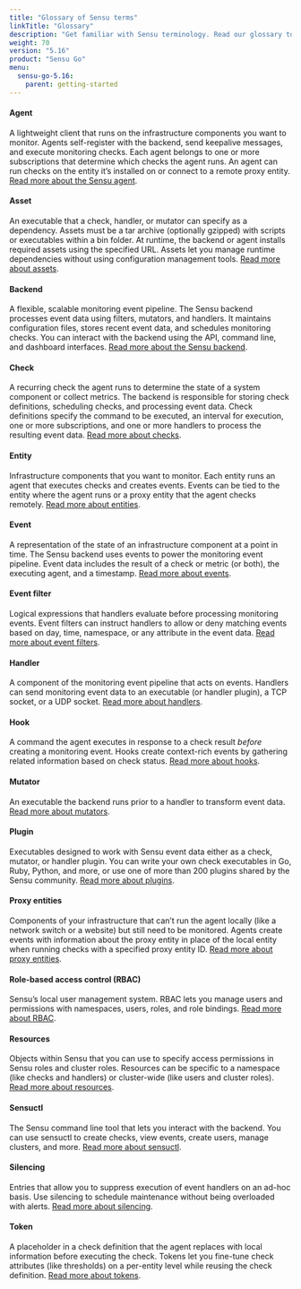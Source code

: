 ```yaml
---
title: "Glossary of Sensu terms"
linkTitle: "Glossary"
description: "Get familiar with Sensu terminology. Read our glossary to learn the definitions of common Sensu terms, including agent, asset, backend, check, event, and many more. Bonus: each term links to a corresponding guide!"
weight: 70
version: "5.16"
product: "Sensu Go"
menu:
  sensu-go-5.16:
    parent: getting-started
---
```


#### Agent
A lightweight client that runs on the infrastructure components you want to monitor.
Agents self-register with the backend, send keepalive messages, and execute monitoring checks.
Each agent belongs to one or more subscriptions that determine which checks the agent runs.
An agent can run checks on the entity it’s installed on or connect to a remote proxy entity.
[Read more about the Sensu agent][1].

#### Asset
An executable that a check, handler, or mutator can specify as a dependency.
Assets must be a tar archive (optionally gzipped) with scripts or executables within a bin folder.
At runtime, the backend or agent installs required assets using the specified URL.
Assets let you manage runtime dependencies without using configuration management tools.
[Read more about assets][4].

#### Backend
A flexible, scalable monitoring event pipeline.
The Sensu backend processes event data using filters, mutators, and handlers.
It maintains configuration files, stores recent event data, and schedules monitoring checks.
You can interact with the backend using the API, command line, and dashboard interfaces.
[Read more about the Sensu backend][2].

#### Check
A recurring check the agent runs to determine the state of a system component or collect metrics.
The backend is responsible for storing check definitions, scheduling checks, and processing event data.
Check definitions specify the command to be executed, an interval for execution, one or more subscriptions, and one or more handlers to process the resulting event data.
[Read more about checks][3].

#### Entity
Infrastructure components that you want to monitor.
Each entity runs an agent that executes checks and creates events.
Events can be tied to the entity where the agent runs or a proxy entity that the agent checks remotely.
[Read more about entities][7].

#### Event
A representation of the state of an infrastructure component at a point in time.
The Sensu backend uses events to power the monitoring event pipeline.
Event data includes the result of a check or metric (or both), the executing agent, and a timestamp.
[Read more about events][8].

#### Event filter
Logical expressions that handlers evaluate before processing monitoring events.
Event filters can instruct handlers to allow or deny matching events based on day, time, namespace, or any attribute in the event data.
[Read more about event filters][9].

#### Handler
A component of the monitoring event pipeline that acts on events.
Handlers can send monitoring event data to an executable (or handler plugin), a TCP socket, or a UDP socket.
[Read more about handlers][10].

#### Hook
A command the agent executes in response to a check result *before* creating a monitoring event.
Hooks create context-rich events by gathering related information based on check status.
[Read more about hooks][5].

#### Mutator
An executable the backend runs prior to a handler to transform event data.
[Read more about mutators][11].

#### Plugin
Executables designed to work with Sensu event data either as a check, mutator, or handler plugin. 
You can write your own check executables in Go, Ruby, Python, and more, or use one of more than 200 plugins shared by the Sensu community.
[Read more about plugins][6].

#### Proxy entities
Components of your infrastructure that can’t run the agent locally (like a network switch or a website) but still need to be monitored.
Agents create events with information about the proxy entity in place of the local entity when running checks with a specified proxy entity ID.
[Read more about proxy entities][12].

#### Role-based access control (RBAC)
Sensu’s local user management system.
RBAC lets you manage users and permissions with namespaces, users, roles, and role bindings.
[Read more about RBAC][13].

#### Resources
Objects within Sensu that you can use to specify access permissions in Sensu roles and cluster roles.
Resources can be specific to a namespace (like checks and handlers) or cluster-wide (like users and cluster roles).
[Read more about resources][18].

#### Sensuctl
The Sensu command line tool that lets you interact with the backend.
You can use sensuctl to create checks, view events, create users, manage clusters, and more.
[Read more about sensuctl][14].

#### Silencing
Entries that allow you to suppress execution of event handlers on an ad-hoc basis.
Use silencing to schedule maintenance without being overloaded with alerts.
[Read more about silencing][17].

#### Token
A placeholder in a check definition that the agent replaces with local information before executing the check.
Tokens let you fine-tune check attributes (like thresholds) on a per-entity level while reusing the check definition.
[Read more about tokens][16].

[1]: ../../reference/agent/
[2]: ../../reference/backend/
[3]: ../../reference/checks/
[4]: ../../reference/assets/
[5]: ../../reference/hooks/
[6]: ../../reference/checks/
[7]: ../../reference/entities/
[8]: ../../reference/events/
[9]: ../../reference/filters/
[10]: ../../reference/handlers/
[11]: ../../reference/mutators/
[12]: ../../reference/entities#proxy-entities
[13]: ../../reference/rbac/
[14]: ../../sensuctl/reference/
[15]: ../../reference/checks/#subdue-attributes
[16]: ../../reference/tokens/
[17]: ../../reference/silencing/
[18]: ../../reference/rbac#resources
